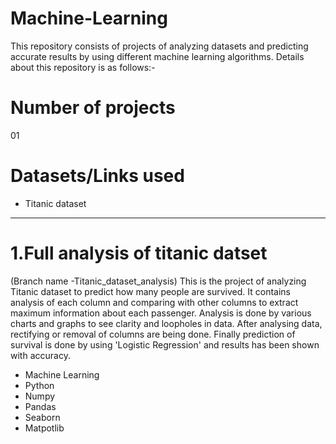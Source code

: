 # Machine-Learning
This repository consists of projects of analyzing datasets and predicting accurate results by using different machine learning algorithms. Details about this repository is as follows:-

# Number of projects
01

# Datasets/Links used
- Titanic dataset
***********************************************************************************************************************************************************************************
# 1.Full analysis of titanic datset
(Branch name -Titanic_dataset_analysis) This is the project of analyzing Titanic dataset to predict how many people are survived. It contains analysis of each column and comparing with other columns to extract maximum information about each passenger. Analysis is done by various charts and graphs to see clarity and loopholes in data. After analysing data, rectifying or removal of columns are being done. Finally prediction of survival is done by using 'Logistic Regression' and results has been shown with accuracy.
- Machine Learning
- Python
- Numpy
- Pandas
- Seaborn
- Matpotlib

